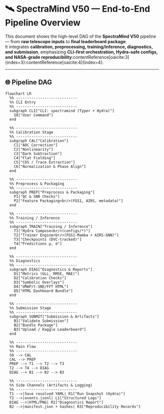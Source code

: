 # 🛰️ SpectraMind V50 — End-to-End Pipeline Overview

This document shows the high-level DAG of the **SpectraMind V50** pipeline — from **raw telescope inputs** to **final leaderboard package**.  
It integrates **calibration, preprocessing, training/inference, diagnostics, and submission**, emphasizing **CLI-first orchestration, Hydra-safe configs, and NASA-grade reproducibility**:contentReference[oaicite:3]{index=3}:contentReference[oaicite:4]{index=4}.

---

## 🌐 Pipeline DAG

```mermaid
flowchart LR
  %% ----------------------------
  %% CLI Entry
  %% ----------------------------
  subgraph CLI["CLI: spectramind (Typer + Hydra)"]
    S0["User Command"]
  end

  %% ----------------------------
  %% Calibration Stage
  %% ----------------------------
  subgraph CAL["Calibration"]
    C1["ADC Correction"]
    C2["Nonlinearity"]
    C3["Dark Subtraction"]
    C4["Flat Fielding"]
    C5["CDS / Trace Extraction"]
    C6["Normalization & Phase Align"]
  end

  %% ----------------------------
  %% Preprocess & Packaging
  %% ----------------------------
  subgraph PREP["Preprocess & Packaging"]
    P1["QC & SNR Checks"]
    P2["Feature Packaging<br/>(FGS1, AIRS, metadata)"]
  end

  %% ----------------------------
  %% Training / Inference
  %% ----------------------------
  subgraph TRAIN["Training / Inference"]
    T1["Hydra Compose<br/>(configs/*)"]
    T2["Trainer Engine<br/>(FGS1-Mamba + AIRS-GNN)"]
    T3["Checkpoints (DVC-tracked)"]
    T4["Predictions μ, σ"]
  end

  %% ----------------------------
  %% Diagnostics
  %% ----------------------------
  subgraph DIAG["Diagnostics & Reports"]
    D1["Metrics (GLL, RMSE, MAE)"]
    D2["Calibration Checks"]
    D3["Symbolic Overlays"]
    D4["UMAP/t-SNE/FFT HTML"]
    D5["HTML Dashboard Bundle"]
  end

  %% ----------------------------
  %% Submission Stage
  %% ----------------------------
  subgraph SUBMIT["Submission & Artifacts"]
    B1["Validate Submission"]
    B2["Bundle Package"]
    B3["Upload / Kaggle Leaderboard"]
  end

  %% ----------------------------
  %% Main Flow
  %% ----------------------------
  S0 --> CAL
  CAL --> PREP
  PREP --> T1 --> T2 --> T3
  T2 --> T4 --> DIAG
  DIAG --> B1 --> B2 --> B3

  %% ----------------------------
  %% Side Channels (Artifacts & Logging)
  %% ----------------------------
  T1 -->|Save resolved YAML| R1["Run Snapshot (Hydra)"]
  T2 -->|events.jsonl| L1["Structured Logs"]
  DIAG -->|HTML/PNG| R2["Diagnostics Report"]
  B2 -->|manifest.json + hashes| R3["Reproducibility Records"]
